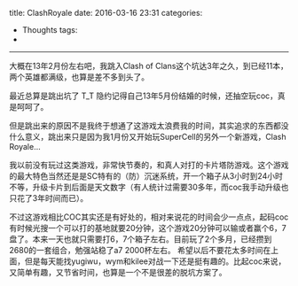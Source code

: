 title: ClashRoyale
date: 2016-03-16 23:31
categories:
- Thoughts
tags:
-
---

大概在13年2月份左右吧，我跳入Clash of Clans这个坑达3年之久，到已经11本，两个英雄都满级，也算是差不多到头了。

最近总算是跳出坑了 T_T 隐约记得自己13年5月份结婚的时候，还抽空玩coc，真是呵呵了。

但是跳出来的原因不是我终于想通了这游戏太浪费我的时间，其实追求的东西都没什么意义，跳出来只是因为我1月份又开始玩SuperCell的另外一个新游戏，Clash Royale... 

我以前没有玩过这类游戏，非常快节奏的，和真人对打的卡片塔防游戏。这个游戏的最大特色当然还是是SC特有的（防）沉迷系统，开一个箱子从3小时到24小时不等，升级卡片到后面是天文数字（有人统计过需要30多年，而coc我手动升级也只花了3年时间而已）。

不过这游戏相比COC其实还是有好处的，相对来说花的时间会少一点点，起码coc有时候光搜一个可以打的基地就要20分钟，这个游戏20分钟可以输或者赢个6，7盘了。本来一天也就只需要打6，7个箱子左右。目前玩了2个多月，已经攒到2680的一套组合，勉强站稳了a7 2000杯左右。 希望以后不要花太多时间在上面，但是每天能找yugiwu，wym和kilee对战一下还是挺有趣的。比起coc来说，又简单有趣，又节省时间，也算是一个不是很差的脱坑方案了。